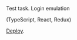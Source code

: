 Test task. Login emulation

(TypeScript, React, Redux)

[Deploy](https://k-gorod-login.netlify.app/).

